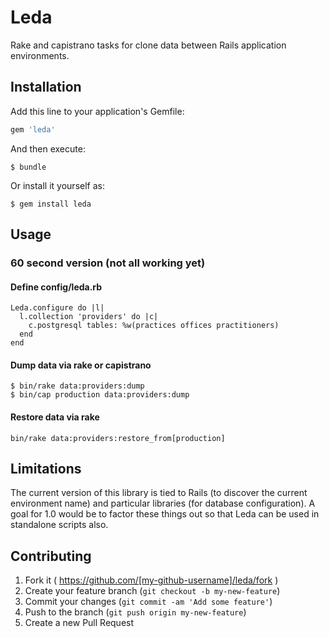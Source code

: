 # Leda

Rake and capistrano tasks for clone data between Rails application environments.

## Installation

Add this line to your application's Gemfile:

```ruby
gem 'leda'
```

And then execute:

    $ bundle

Or install it yourself as:

    $ gem install leda

## Usage

### 60 second version (not all working yet)

#### Define config/leda.rb

```
Leda.configure do |l|
  l.collection 'providers' do |c|
    c.postgresql tables: %w(practices offices practitioners)
  end
end
```

#### Dump data via rake or capistrano

```
$ bin/rake data:providers:dump
$ bin/cap production data:providers:dump
```

#### Restore data via rake

```
bin/rake data:providers:restore_from[production]
```

## Limitations

The current version of this library is tied to Rails (to discover the current
environment name) and particular libraries (for database configuration). A goal
for 1.0 would be to factor these things out so that Leda can be used in
standalone scripts also.

## Contributing

1. Fork it ( https://github.com/[my-github-username]/leda/fork )
2. Create your feature branch (`git checkout -b my-new-feature`)
3. Commit your changes (`git commit -am 'Add some feature'`)
4. Push to the branch (`git push origin my-new-feature`)
5. Create a new Pull Request
